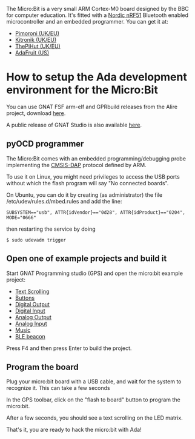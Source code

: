 The Micro:Bit is a very small ARM Cortex-M0 board designed by the BBC for
computer education. It's fitted with a [Nordic
nRF51](https://www.nordicsemi.com/eng/Products/Bluetooth-low-energy/nRF51822)
Bluetooth enabled microcontroller and an embedded programmer. You can get it
at:

 - [Pimoroni (UK/EU)](https://shop.pimoroni.com/collections/micro-bit/products/microbit)
 - [Kitronik (UK/EU)](https://www.kitronik.co.uk/5613-bbc-microbit-board-only.html)
 - [ThePiHut (UK/EU)](https://thepihut.com/collections/microbit/products/micro-bit)
 - [AdaFruit (US)](https://www.adafruit.com/products/3530)

# How to setup the Ada development environment for the Micro:Bit

You can use GNAT FSF arm-elf and GPRbuild releases from the Alire project,
download [here](https://github.com/alire-project/GNAT-FSF-builds/releases).

A public release of GNAT Studio is also available
[here](https://github.com/AdaCore/gnatstudio/releases).

## pyOCD programmer

The Micro:Bit comes with an embedded programming/debugging probe implementing
the
[CMSIS-DAP](https://docs.mbed.com/docs/mbed-os-handbook/en/latest/advanced/DAP/)
protocol defined by ARM.

To use it on Linux, you might need privileges to access the USB ports without
which the flash program will say "No connected boards".

On Ubuntu, you can do it by creating (as administrator) the file
/etc/udev/rules.d/mbed.rules and add the line:
```
SUBSYSTEM=="usb", ATTR{idVendor}=="0d28", ATTR{idProduct}=="0204", MODE="0666"
```
then restarting the service by doing

```shell
$ sudo udevadm trigger
```

## Open one of example projects and build it

Start GNAT Programming studio (GPS) and open the micro:bit example project:

 - [Text Scrolling](text_scrolling/)
 - [Buttons](buttons/)
 - [Digital Output](digital_out/)
 - [Digital Input](digital_in/)
 - [Analog Output](analog_out/)
 - [Analog Input](analog_in/)
 - [Music](music/)
 - [BLE beacon](BLE_beacon/)

Press F4 and then press Enter to build the project.

## Program the board

Plug your micro:bit board with a USB cable, and wait for the system to
recognize it. This can take a few seconds

In the GPS toolbar, click on the "flash to board" button to program the
micro:bit.

After a few seconds, you should see a text scrolling on the LED matrix.

That's it, you are ready to hack the micro:bit with Ada!
